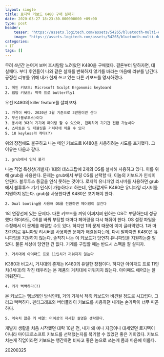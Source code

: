 ```yaml
---
layout: single
title: 로지텍 키보드 K480 구매 실패기
date: 2020-03-27 18:23:30.000000000 +09:00
type: post
header:
    teaser: "https://assets.logitech.com/assets/54265/bluetooth-multi-device-keyboard-k480.png"
    image: "https://assets.logitech.com/assets/54265/bluetooth-multi-device-keyboard-k480.png"
categories:
- IT
tags: []
---
```


무려 4년간 눈여겨 보며 호시탐탐 노려왔던 K480을 구매했다. 결론부터 말하자면, 대실패다. 부디 후인들이 나와 같은 실패를 반복하지 않기를 바라는 마음에 리뷰를 남긴다. 공정한 리뷰를 위해 내가 현재 쓰고 있는 다른 키보드를 명시하겠다.

	1. 메인 키보드: Microsoft Sculpt Ergonomic keyboard
	2. 랩탑 키보드: 맥북 프로 butterfly1



우선 K480의 killer feature를 살펴보자.

	1. 가격이 싸다. 2020년 3월 기준으로 3만원이면 산다
	2. 무선(블루투스)이다
	3. 동시에 3대의 기기에 페이링 할 수 있으며, 편리하게 기기간 전환 가능하다
	4. 스마트폰 및 태블릿을 거치대에 끼울 수 있다
	5. 10 keyless라 작다(?)



위의 장점에도 불구하고 나는 메인 키보드로 K480을 사용하려는 시도를 포기했다. 그 이유는 다음과 같다.

	1. grub에서 인식 불가
나는 직업 특성상(개발자) 1대의 데스크탑에 2개의 OS를 설치해 사용하고 있다. 이를 위해 grub을 사용한다. 문제는 grub에서 부팅 OS를 선택할 때, 이놈의 키보드가 인식이 안된다. 블루투스 동글을 인식 못하는 것이다. 로지텍 유니파잉 리시버를 사용하면 grub에서 블루투스 기기 인식이 가능하다고 하는데, 안타깝게도 K480은 유니파잉 리시버를 지원하지 않는다. grub을 사용한다면 K480은 포기해야 한다.

	2. Dual booting을 사용해 OS를 전환하면 페어링이 끊긴다
1의 연장선에 있는 문제다. 다른 키보드를 끼워 어찌저찌 원하는 OS로 부팅하는데 성공했다 하더라도, OS를 바꿔 부팅할 때마다 페어링을 다시 해줘야 한다. OS 설정 파일을 수정해서 이 문제를 해결할 수도 있다. 하지만 1의 문제 때문에 이미 글러먹었다. 1과 마찬가지로 유니파잉 리시버를 사용하면 문제가 해결된다는데, 다시 말하자면 K480은 유니파잉을 지원하지 않는다. 솔직히 나는 이 키보드가 당연히 유니파잉을 지원하는줄 알았다. 물론 세상에 당연한 건 없다. 기계를 구입할 때는 반드시 스펙을 잘 살피자.  

	3. 거치대에 아이패드 프로 11인치가 끼워지지 않는다
K380과 비교시, 거치대의 존재는 K480의 유일한 장점이다. 하지만 아이패드 프로 11인치(1세대)의 각진 테두리는 본 제품의 거치대에 끼워지지 않는다. 아이패드 에어2는 잘 끼워진다...

	4. 키가 뻑뻑하다(?)
본 키보드는 멤브레인 방식인데, 거의 기계식 적축 키보드와 비견될 정도로 시끄럽다. 그리고 뻑뻑하다. 펜타그래프와 버터플라이 키보드를 사용하던 내게는 손가락이 너무 피곤하다. 

	5. 익숙치 않은 키 배열: 더이상의 자세한 설명은 생략한다.



개발자 생활을 처음 시작했던 대략 10년 전, 내가 왜 예나 지금이나 대세였던 로지텍이 아니라 마이크로소프트 키보드를 선택했는지를 복기할 수 있었던 좋은 기회였다. 키보드 치는게 직업이라면 키보드는 앵간하면 비싸고 좋은 놈으로 쓰는게 몸과 마음에 이롭다. 

20200325
